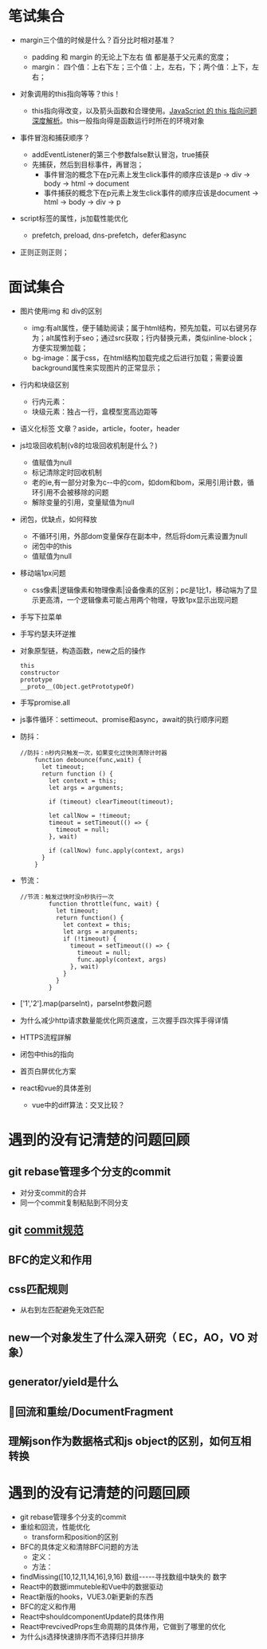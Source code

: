 # 笔试集合

- margin三个值的时候是什么？百分比时相对基准？
  - padding 和 margin 的无论上下左右 值 都是基于父元素的宽度；
  - margin： 四个值：上右下左；三个值：上，左右，下；两个值：上下，左右；

- 对象调用的this指向等等？this！
  - this指向得改变，以及箭头函数和合理使用。[JavaScript 的 this 指向问题深度解析]("https://segmentfault.com/a/1190000008400124")。this一般指向得是函数运行时所在的环境对象
- 事件冒泡和捕获顺序？
  - addEventListener的第三个参数false默认冒泡，true捕获
  - 先捕获，然后到目标事件，再冒泡；
    - 事件冒泡的概念下在p元素上发生click事件的顺序应该是p -> div -> body -> html -> document
    - 事件捕获的概念下在p元素上发生click事件的顺序应该是document -> html -> body -> div -> p

- script标签的属性，js加载性能优化
  - prefetch, preload, dns-prefetch，defer和async
- 正则正则正则；

# 面试集合

- 图片使用img 和 div的区别
  - img:有alt属性，便于辅助阅读；属于html结构，预先加载，可以右键另存为；alt属性利于seo；通过src获取；行内替换元素，类似inline-block；方便实现懒加载；
  - bg-image：属于css，在html结构加载完成之后进行加载；需要设置background属性来实现图片的正常显示；
- 行内和块级区别
  - 行内元素：
  - 块级元素：独占一行，盒模型宽高边距等
- 语义化标签
    文章？aside，article，footer，header  
- js垃圾回收机制(v8的垃圾回收机制是什么？)
  - 值赋值为null
  - 标记清除定时回收机制
  - 老的ie,有一部分对象为c--中的com，如dom和bom，采用引用计数，循环引用不会被移除的问题
  - 解除变量的引用，变量赋值为null     
- 闭包，优缺点，如何释放
  - 不循环引用，外部dom变量保存在副本中，然后将dom元素设置为null
  - 闭包中的this
  - 值赋值为null
- 移动端1px问题
  - css像素|逻辑像素和物理像素|设备像素的区别；pc是1比1，移动端为了显示更高清，一个逻辑像素可能占用两个物理，导致1px显示出现问题
- 手写下拉菜单
- 手写约瑟夫环逆推
- 对象原型链，构造函数，new之后的操作

    ```-js
    this
    constructor
    prototype
    __proto__(Object.getPrototypeOf)
    ```

- 手写promise.all
- js事件循环：settimeout、promise和async，await的执行顺序问题
- 防抖：

    ```-js
    //防抖：n秒内只触发一次，如果变化过快则清除计时器
        function debounce(func,wait) {
          let timeout;
          return function () {
            let context = this;
            let args = arguments;

            if (timeout) clearTimeout(timeout);

            let callNow = !timeout;
            timeout = setTimeout(() => {
              timeout = null;
            }, wait)

            if (callNow) func.apply(context, args)
          }
        }
    ```

- 节流：

    ```-js
    //节流：触发过快时没n秒执行一次
            function throttle(func, wait) {
              let timeout;
              return function() {
                let context = this;
                let args = arguments;
                if (!timeout) {
                  timeout = setTimeout(() => {
                    timeout = null;
                    func.apply(context, args)
                  }, wait)
                }
              }
            }
    ```

- ['1','2'].map(parseInt)，parseInt参数问题
- 为什么减少http请求数量能优化网页速度，三次握手四次挥手得详情
- HTTPS流程詳解
- 闭包中this的指向
- 首页白屏优化方案
- react和vue的具体差别
  - vue中的diff算法：交叉比较？

# 遇到的没有记清楚的问题回顾

## git rebase管理多个分支的commit

* 对分支commit的合并
* 同一个commit复制粘贴到不同分支

## git [commit规范](https://juejin.im/post/5afc5242f265da0b7f44bee4)

## BFC的定义和作用

## css匹配规则

* 从右到左匹配避免无效匹配

## new一个对象发生了什么深入研究（ EC，AO，VO 对象）

## generator/yield是什么

## 回流和重绘/DocumentFragment

## 理解json作为数据格式和js object的区别，如何互相转换

# 遇到的没有记清楚的问题回顾
* git rebase管理多个分支的commit
* 重绘和回流，性能优化
  - transform和position的区别
* BFC的具体定义和清除BFC问题的方法
  - 定义：
  - 方法：
*  findMissing([10,12,11,14,16],9,16) 数组-----寻找数组中缺失的 数字
* React中的数据immuteble和Vue中的数据驱动
* React新版的hooks，VUE3.0新更新的东西
* BFC的定义和作用
* React中shouldcomponentUpdate的具体作用
* React中revcivedProps生命周期的具体作用，它做到了哪里的优化
* 为什么js选择快速排序而不选择归并排序